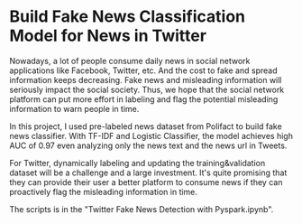 # Build Fake News Classification Model for News in Twitter

Nowadays, a lot of people consume daily news in social network applications like Facebook, Twitter, etc. And the cost to fake and spread information keeps decreasing. Fake news and misleading information will seriously impact the social society. Thus, we hope that the social network platform can put more effort in labeling and flag the potential misleading information to warn people in time.

In this project, I used pre-labeled news dataset from Polifact to build fake news classifier. With TF-IDF and Logistic Classifier, the model achieves high AUC of 0.97 even analyzing only the news text and the news url in Tweets. 

For Twitter, dynamically labeling and updating the training&validation dataset will be a challenge and a large investment. It's quite promising that they can provide their user a better platform to consume news if they can proactively flag the misleading information in time. 

The scripts is in the "Twitter Fake News Detection with Pyspark.ipynb".
